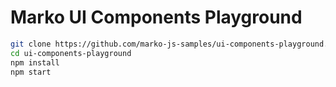 Marko UI Components Playground
==================================

```bash
git clone https://github.com/marko-js-samples/ui-components-playground.git
cd ui-components-playground
npm install
npm start
```
